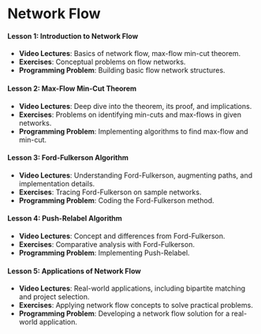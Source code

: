 # Network Flow 

#### Lesson 1: Introduction to Network Flow
- **Video Lectures**: Basics of network flow, max-flow min-cut theorem.
- **Exercises**: Conceptual problems on flow networks.
- **Programming Problem**: Building basic flow network structures.

#### Lesson 2: Max-Flow Min-Cut Theorem
- **Video Lectures**: Deep dive into the theorem, its proof, and implications.
- **Exercises**: Problems on identifying min-cuts and max-flows in given networks.
- **Programming Problem**: Implementing algorithms to find max-flow and min-cut.

#### Lesson 3: Ford-Fulkerson Algorithm
- **Video Lectures**: Understanding Ford-Fulkerson, augmenting paths, and implementation details.
- **Exercises**: Tracing Ford-Fulkerson on sample networks.
- **Programming Problem**: Coding the Ford-Fulkerson method.

#### Lesson 4: Push-Relabel Algorithm
- **Video Lectures**: Concept and differences from Ford-Fulkerson.
- **Exercises**: Comparative analysis with Ford-Fulkerson.
- **Programming Problem**: Implementing Push-Relabel.

#### Lesson 5: Applications of Network Flow
- **Video Lectures**: Real-world applications, including bipartite matching and project selection.
- **Exercises**: Applying network flow concepts to solve practical problems.
- **Programming Problem**: Developing a network flow solution for a real-world application.
